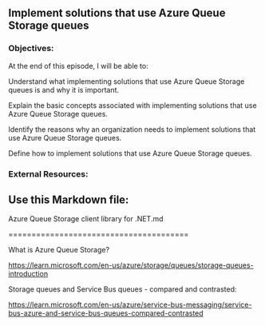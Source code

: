 ## Implement solutions that use Azure Queue Storage queues


### Objectives:

At the end of this episode, I will be able to:

Understand what implementing solutions that use Azure Queue Storage queues is and why it is important.

Explain the basic concepts associated with implementing solutions that use Azure Queue Storage queues.

Identify the reasons why an organization needs to implement solutions that use Azure Queue Storage queues.

Define how to implement solutions that use Azure Queue Storage queues.

### External Resources:

## Use this Markdown file:

Azure Queue Storage client library for .NET.md

=======================================

What is Azure Queue Storage?

https://learn.microsoft.com/en-us/azure/storage/queues/storage-queues-introduction


Storage queues and Service Bus queues - compared and contrasted:

https://learn.microsoft.com/en-us/azure/service-bus-messaging/service-bus-azure-and-service-bus-queues-compared-contrasted